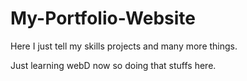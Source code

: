 # My-Portfolio-Website
Here I just tell my skills projects and many more things.

Just learning webD now so doing that stuffs here.
